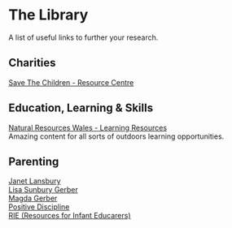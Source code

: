# The Library

A list of useful links to further your research.

## Charities

[Save The Children - Resource Centre](https://resourcecentre.savethechildren.net/)  

## Education, Learning & Skills

[Natural Resources Wales - Learning Resources](https://naturalresources.wales/guidance-and-advice/business-sectors/education-learning-and-skills/looking-for-learning-resources/learning-resources-search-by-topic/?lang=en)  
Amazing content for all sorts of outdoors learning opportunities.

## Parenting

[Janet Lansbury](https://www.janetlansbury.com/)  
[Lisa Sunbury Gerber](https://www.regardingbaby.org/)  
[Magda Gerber](https://www.magdagerber.org/)  
[Positive Discipline](https://www.positivediscipline.com/)  
[RIE (Resources for Infant Educarers)](https://www.rie.org/)  
